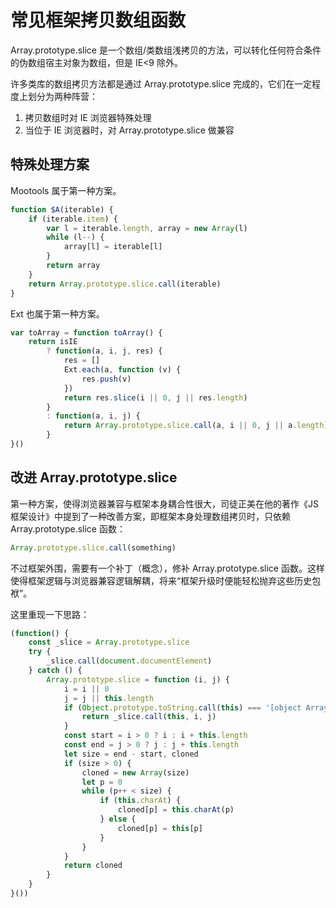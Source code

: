# 常见框架拷贝数组函数

Array.prototype.slice 是一个数组/类数组浅拷贝的方法，可以转化任何符合条件的伪数组宿主对象为数组，但是 IE<9 除外。

许多类库的数组拷贝方法都是通过 Array.prototype.slice 完成的，它们在一定程度上划分为两种阵营：

1. 拷贝数组时对 IE 浏览器特殊处理
2. 当位于 IE 浏览器时，对 Array.prototype.slice 做兼容

## 特殊处理方案

Mootools 属于第一种方案。

```js
function $A(iterable) {
    if (iterable.item) {
        var l = iterable.length, array = new Array(l)
        while (l--) {
            array[l] = iterable[l]
        }
        return array
    }
    return Array.prototype.slice.call(iterable)
}
```

Ext 也属于第一种方案。

```js
var toArray = function toArray() {
    return isIE
        ? function(a, i, j, res) {
            res = []
            Ext.each(a, function (v) {
                res.push(v)
            })
            return res.slice(i || 0, j || res.length)
        }
        : function(a, i, j) {
            return Array.prototype.slice.call(a, i || 0, j || a.length)
        }
}()
```

## 改进 Array.prototype.slice

第一种方案，使得浏览器兼容与框架本身耦合性很大，司徒正美在他的著作《JS框架设计》中提到了一种改善方案，即框架本身处理数组拷贝时，只依赖 Array.prototype.slice 函数：

```js
Array.prototype.slice.call(something)
```

不过框架外围，需要有一个补丁（概念），修补 Array.prototype.slice 函数。这样使得框架逻辑与浏览器兼容逻辑解耦，将来“框架升级时便能轻松抛弃这些历史包袱”。

这里重现一下思路：

```js
(function() {
    const _slice = Array.prototype.slice
    try {
        _slice.call(document.documentElement)
    } catch () {
        Array.prototype.slice = function (i, j) {
            i = i || 0
            j = j || this.length
            if (Object.prototype.toString.call(this) === '[object Array]') {
                return _slice.call(this, i, j)
            }
            const start = i > 0 ? i : i + this.length
            const end = j > 0 ? j : j + this.length
            let size = end - start, cloned
            if (size > 0) {
                cloned = new Array(size)
                let p = 0
                while (p++ < size) {
                    if (this.charAt) {
                        cloned[p] = this.charAt(p)
                    } else {
                        cloned[p] = this[p]
                    }
                }
            }
            return cloned
        }
    }
}())
```